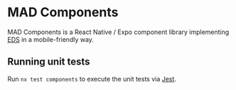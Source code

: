 # MAD Components

MAD Components is a React Native / Expo component library implementing [EDS](https://github.com/equinor/design-system) in a mobile-friendly way.

## Running unit tests

Run `nx test components` to execute the unit tests via [Jest](https://jestjs.io).
